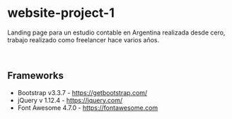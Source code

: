 # website-project-1
Landing page para un estudio contable en Argentina realizada desde cero, trabajo realizado como freelancer hace varios años.

<br>

## Frameworks
* Bootstrap v3.3.7 - https://getbootstrap.com/
* jQuery v 1.12.4 - https://jquery.com/
* Font Awesome 4.7.0 - https://fontawesome.com
